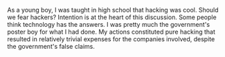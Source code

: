 As a young boy, I was taught in high school that hacking was cool.
Should we fear hackers? Intention is at the heart of this discussion.
Some people think technology has the answers.
I was pretty much the government's poster boy for what I had done.
My actions constituted pure hacking that resulted in relatively trivial expenses for the companies involved, despite the government's false claims.
